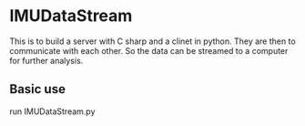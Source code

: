 # IMUDataStream
This is to build a server with C sharp and a clinet in python. They are then to communicate with each other. So the data can be streamed to a computer for further analysis. 

## Basic use

run IMUDataStream.py
